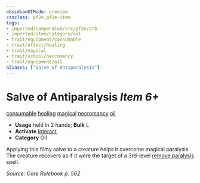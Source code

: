 ```yaml
---
obsidianUIMode: preview
cssclass: pf2e,pf2e-item
tags:
- imported/compendium/src/pf2e/crb
- imported/item/category/oil
- trait/equipment/consumable
- trait/effect/healing
- trait/magical
- trait/school/necromancy
- trait/equipment/oil
aliases: ["Salve of Antiparalysis"]
---
```

# Salve of Antiparalysis *Item 6+*  
[consumable](consumable.md)  [healing](healing.md)  [magical](magical.md)  [necromancy](necromancy.md)  [oil](oil.md)  

- **Usage** held in 2 hands; **Bulk** L
- **Activate** [Interact](interact.md)
- **Category** Oil

Applying this filmy salve to a creature helps it overcome magical paralysis. The creature recovers as if it were the target of a 3rd-level [remove paralysis](../../spells/remove-paralysis.md) spell.

*Source: Core Rulebook p. 562*
